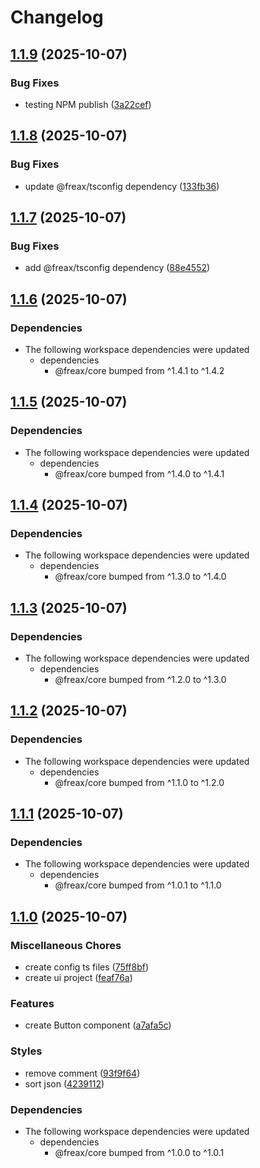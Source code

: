 # Changelog

## [1.1.9](https://github.com/freax-io/freax/compare/ui-v1.1.8...ui-v1.1.9) (2025-10-07)


### Bug Fixes

* testing NPM publish ([3a22cef](https://github.com/freax-io/freax/commit/3a22cef76c867074e68fb5cc5e1da5a0851137e5))

## [1.1.8](https://github.com/freax-io/freax/compare/ui-v1.1.7...ui-v1.1.8) (2025-10-07)


### Bug Fixes

* update @freax/tsconfig dependency ([133fb36](https://github.com/freax-io/freax/commit/133fb36f2719a173b0fd9014910cce5f075c078c))

## [1.1.7](https://github.com/freax-io/freax/compare/ui-v1.1.6...ui-v1.1.7) (2025-10-07)


### Bug Fixes

* add @freax/tsconfig dependency ([88e4552](https://github.com/freax-io/freax/commit/88e4552c69cfd2945ef5eb804920b3385270e665))

## [1.1.6](https://github.com/freax-io/freax/compare/ui-v1.1.5...ui-v1.1.6) (2025-10-07)


### Dependencies

* The following workspace dependencies were updated
  * dependencies
    * @freax/core bumped from ^1.4.1 to ^1.4.2

## [1.1.5](https://github.com/freax-io/freax/compare/ui-v1.1.4...ui-v1.1.5) (2025-10-07)


### Dependencies

* The following workspace dependencies were updated
  * dependencies
    * @freax/core bumped from ^1.4.0 to ^1.4.1

## [1.1.4](https://github.com/freax-io/freax/compare/ui-v1.1.3...ui-v1.1.4) (2025-10-07)


### Dependencies

* The following workspace dependencies were updated
  * dependencies
    * @freax/core bumped from ^1.3.0 to ^1.4.0

## [1.1.3](https://github.com/freax-io/freax/compare/ui-v1.1.2...ui-v1.1.3) (2025-10-07)


### Dependencies

* The following workspace dependencies were updated
  * dependencies
    * @freax/core bumped from ^1.2.0 to ^1.3.0

## [1.1.2](https://github.com/freax-io/freax/compare/ui-v1.1.1...ui-v1.1.2) (2025-10-07)


### Dependencies

* The following workspace dependencies were updated
  * dependencies
    * @freax/core bumped from ^1.1.0 to ^1.2.0

## [1.1.1](https://github.com/freax-io/freax/compare/ui-v1.1.0...ui-v1.1.1) (2025-10-07)


### Dependencies

* The following workspace dependencies were updated
  * dependencies
    * @freax/core bumped from ^1.0.1 to ^1.1.0

## [1.1.0](https://github.com/freax-io/freax/compare/ui-v1.0.0...ui-v1.1.0) (2025-10-07)


### Miscellaneous Chores

* create config ts files ([75ff8bf](https://github.com/freax-io/freax/commit/75ff8bf6e4d601bcef34aa395e1f87b7d08a1100))
* create ui project ([feaf76a](https://github.com/freax-io/freax/commit/feaf76aa0c8f4c92291f82d4fd9049125794e447))


### Features

* create Button component ([a7afa5c](https://github.com/freax-io/freax/commit/a7afa5cc01c6eb93f34e4c3332522437a23fef26))


### Styles

* remove comment ([93f9f64](https://github.com/freax-io/freax/commit/93f9f6472892463b9a50c703fb91311e5d06fabe))
* sort json ([4239112](https://github.com/freax-io/freax/commit/423911260047525b5254643e93e58fb1a1d252cf))


### Dependencies

* The following workspace dependencies were updated
  * dependencies
    * @freax/core bumped from ^1.0.0 to ^1.0.1

